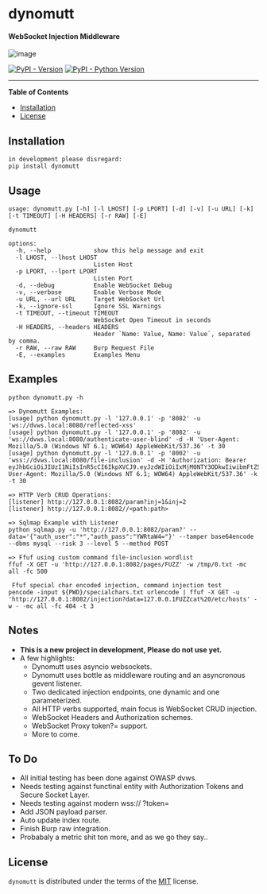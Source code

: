 # dynomutt

#### WebSocket Injection Middleware

![image](https://github.com/dualfade/dynomutt/assets/2522757/c017f4aa-dce0-4bff-9e69-ce77f726b0b1)

[![PyPI - Version](https://img.shields.io/pypi/v/dynomutt.svg)](https://pypi.org/project/dynomutt)
[![PyPI - Python Version](https://img.shields.io/pypi/pyversions/dynomutt.svg)](https://pypi.org/project/dynomutt)

---

**Table of Contents**

- [Installation](#installation)
- [License](#license)

## Installation

```console
in development please disregard:
pip install dynomutt
```

## Usage

```usage
usage: dynomutt.py [-h] [-l LHOST] [-p LPORT] [-d] [-v] [-u URL] [-k] [-t TIMEOUT] [-H HEADERS] [-r RAW] [-E]

dynomutt

options:
  -h, --help            show this help message and exit
  -l LHOST, --lhost LHOST
                        Listen Host
  -p LPORT, --lport LPORT
                        Listen Port
  -d, --debug           Enable WebSocket Debug
  -v, --verbose         Enable Verbose Mode
  -u URL, --url URL     Target WebSocket Url
  -k, --ignore-ssl      Ignore SSL Warnings
  -t TIMEOUT, --timeout TIMEOUT
                        WebSocket Open Timeout in seconds
  -H HEADERS, --headers HEADERS
                        Header `Name: Value, Name: Value`, separated by comma.
  -r RAW, --raw RAW     Burp Request File
  -E, --examples        Examples Menu
```

## Examples

```examples
python dynomutt.py -h

=> Dynomutt Examples:
[usage] python dynomutt.py -l '127.0.0.1' -p '8082' -u 'ws://dvws.local:8080/reflected-xss'
[usage] python dynomutt.py -l '127.0.0.1' -p '8082' -u 'ws://dvws.local:8080/authenticate-user-blind' -d -H 'User-Agent: Mozilla/5.0 (Windows NT 6.1; WOW64) AppleWebKit/537.36' -t 30
[usage] python dynomutt.py -l '127.0.0.1' -p '8002' -u 'wss://dvws.local:8080/file-inclusion' -d -H 'Authorization: Bearer eyJhbGciOiJIUzI1NiIsInR5cCI6IkpXVCJ9.eyJzdWIiOiIxMjM0NTY3ODkwIiwibmFtZSI6IkpvaG4gRG9lIiwiaWF0IjoxNTE2MjM5MDIyfQ.SflKxwRJSMeKKF2QT4fwpMeJf36POk6yJV_adQssw5c, User-Agent: Mozilla/5.0 (Windows NT 6.1; WOW64) AppleWebKit/537.36' -k -t 30

=> HTTP Verb CRUD Operations:
[listener] http://127.0.0.1:8082/param?inj=1&inj=2
[listener] http://127.0.0.1:8082//<path:path>

=> Sqlmap Example with Listener
python sqlmap.py -u 'http://127.0.0.1:8082/param?' --data='{"auth_user":"*","auth_pass":"YWRtaW4="}' --tamper base64encode --dbms mysql --risk 3 --level 5 --method POST

=> Ffuf using custom command file-inclusion wordlist
ffuf -X GET -u 'http://127.0.0.1:8082/pages/FUZZ' -w /tmp/0.txt -mc all -fc 500

 Ffuf special char encoded injection, command injection test
pencode -input ${PWD}/specialchars.txt urlencode | ffuf -X GET -u 'http://127.0.0.1:8082/injection?data=127.0.0.1FUZZcat%20/etc/hosts' -w - -mc all -fc 404 -t 3

```

## Notes

- **This is a new project in development, Please do not use yet.**
- A few highlights:
  - Dynomutt uses asyncio websockets.
  - Dynomutt uses bottle as middleware routing and an asyncronous gevent listener.
  - Two dedicated injection endpoints, one dynamic and one parameterized.
  - All HTTP verbs supported, main focus is WebSocket CRUD injection.
  - WebSocket Headers and Authorization schemes.
  - WebSocket Proxy token?= support.
  - More to come.

## To Do

- All initial testing has been done against OWASP dvws.
- Needs testing against functinal entity with Authorization Tokens and Secure Socket Layer.
- Needs testing against modern wss:// ?token=
- Add JSON payload parser.
- Auto update index route.
- Finish Burp raw integration.
- Probabaly a metric shit ton more, and as we go they say..

## License

`dynomutt` is distributed under the terms of the [MIT](https://spdx.org/licenses/MIT.html) license.
